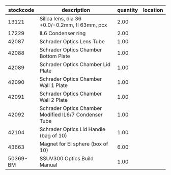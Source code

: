|stockcode|description|quantity|location|
|---------|-----------|--------|--------|
|13121|Silica lens, dia 36 +0.0/-0.2mm, fl 63mm, pcx|2.00||
|17229|IL6 Condenser ring|2.00||
|42087|Schrader Optics Lens Tube|1.00||
|42088|Schrader Optics Chamber Bottom Plate|1.00||
|42089|Schrader Optics Chamber Lid Plate|1.00||
|42090|Schrader Optics Chamber Wall 1 Plate|1.00||
|42091|Schrader Optics Chamber Wall 2 Plate|1.00||
|42092|Schrader Optics Chamber Modified IL6/7 Condenser Tube|1.00||
|42104|Schrader Optics Lid Handle (bag of 10)|1.00||
|43663|Magnet for EI sphere (box of 10)|6.00||
|50369-BM|SSUV300 Optics Build Manual|1.00||
